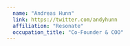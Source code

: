 ```yaml
---
  name: "Andreas Hunn"
  link: https://twitter.com/andyhunn
  affiliation: "Resonate"
  occupation_title: "Co-Founder & COO"
---
```

